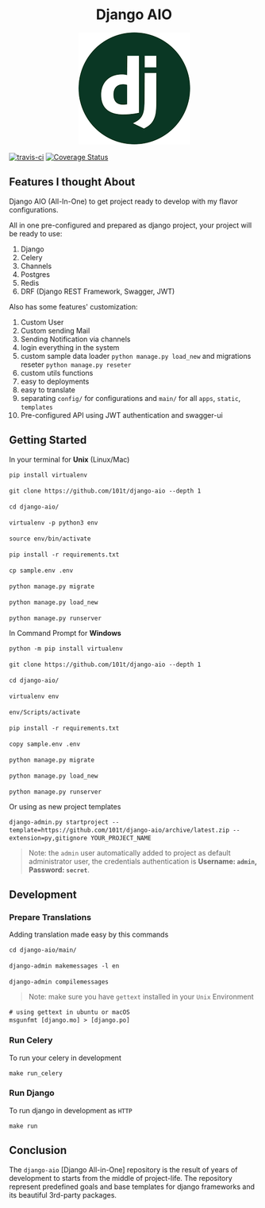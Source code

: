 <h1 align="center">Django AIO</h1>
<p align="center">
	<img src="main/static/assets/img/django-aio.png" alt="Django AIO">
</p>
<p>
	<a href="https://travis-ci.org/101t/django-aio"><img src="https://travis-ci.org/101t/django-aio.svg?branch=master" alt="travis-ci"></a>
	<a href='https://coveralls.io/github/101t/django-aio'><img src='https://coveralls.io/repos/github/101t/django-aio/badge.svg' alt='Coverage Status' /></a>
</p>

## Features I thought About

Django AIO (All-In-One) to get project ready to develop with my flavor configurations.

All in one pre-configured and prepared as django project, your project will be ready to use:

1. Django
2. Celery
3. Channels
4. Postgres
5. Redis
6. DRF (Django REST Framework, Swagger, JWT)

Also has some features' customization:

1. Custom User
2. Custom sending Mail
3. Sending Notification via channels
4. login everything in the system
5. custom sample data loader `python manage.py load_new` and migrations reseter `python manage.py reseter`
6. custom utils functions
7. easy to deployments
8. easy to translate
9. separating `config/` for configurations and `main/` for all `apps`, `static`, `templates`
10. Pre-configured API using JWT authentication and swagger-ui


## Getting Started

In your terminal for **Unix** (Linux/Mac)

```shell
pip install virtualenv

git clone https://github.com/101t/django-aio --depth 1

cd django-aio/

virtualenv -p python3 env

source env/bin/activate

pip install -r requirements.txt

cp sample.env .env

python manage.py migrate

python manage.py load_new

python manage.py runserver
```

In Command Prompt for **Windows**

```shell
python -m pip install virtualenv

git clone https://github.com/101t/django-aio --depth 1

cd django-aio/

virtualenv env

env/Scripts/activate

pip install -r requirements.txt

copy sample.env .env

python manage.py migrate

python manage.py load_new

python manage.py runserver
```

Or using as new project templates

```shell
django-admin.py startproject --template=https://github.com/101t/django-aio/archive/latest.zip --extension=py,gitignore YOUR_PROJECT_NAME
```

> Note: the `admin` user automatically added to project as default administrator user, the credentials authentication is **Username: `admin`, Password: `secret`**.

## Development

### Prepare Translations

Adding translation made easy by this commands

```shell
cd django-aio/main/

django-admin makemessages -l en

django-admin compilemessages
```
> Note: make sure you have `gettext` installed in your `Unix` Environment

```shell
# using gettext in ubuntu or macOS
msgunfmt [django.mo] > [django.po]
```

### Run Celery

To run your celery in development
```shell
make run_celery
```

### Run Django
To run django in development as `HTTP` 
```shell
make run
```

## Conclusion

The `django-aio` [Django All-in-One] repository is the result of years of development to starts from the middle of project-life. 
The repository represent predefined goals and base templates for django frameworks and its beautiful 3rd-party packages.